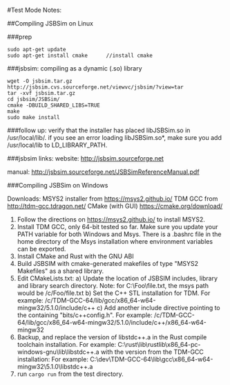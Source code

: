 #Test Mode Notes:

##Compiling JSBSim on Linux

###prep
```
sudo apt-get update
sudo apt-get install cmake      //install cmake
```

###jsbsim:  compiling as a dynamic (.so) library
```
wget -O jsbsim.tar.gz http://jsbsim.cvs.sourceforge.net/viewvc/jsbsim/?view=tar
tar -xvf jsbsim.tar.gz
cd jsbsim/JSBSim/
cmake -DBUILD_SHARED_LIBS=TRUE
make
sudo make install
```

###follow up:
verify that the installer has placed libJSBSim.so in /usr/local/lib/.
if you see an error loading libJSBSim.so*, make sure you add /usr/local/lib to LD_LIBRARY_PATH. 

###jsbsim links:
website:  http://jsbsim.sourceforge.net

manual:   http://jsbsim.sourceforge.net/JSBSimReferenceManual.pdf



###Compiling JSBSim on Windows

Downloads:
    MSYS2 installer from https://msys2.github.io/
    TDM GCC from http://tdm-gcc.tdragon.net/
    CMake (with GUI) https://cmake.org/download/

1) Follow the directions on https://msys2.github.io/ to install MSYS2.
2) Install TDM GCC, only 64-bit tested so far. Make sure you update your PATH variable for both Windows and Msys. There is a .bashrc file in the home directory of the Msys installation where environment variables can be exported.
3) Install CMake and Rust with the GNU ABI
4) Build JSBSIM with cmake-generated makefiles of type "MSYS2 Makefiles" as a shared library.
5) Edit CMakeLists.txt:
    a) Update the location of JSBSIM includes, library and library search directory. Note: for C:\Foo\file.txt, the msys path would be /c/Foo/file.txt
    b) Set the C++ STL installation for TDM. For example: /c/TDM-GCC-64/lib/gcc/x86_64-w64-mingw32/5.1.0/include/c++
    c) Add another include directive pointing to the containing "bits/c++config.h". For example: /c/TDM-GCC-64/lib/gcc/x86_64-w64-mingw32/5.1.0/include/c++/x86_64-w64-mingw32
6) Backup, and replace the version of libstdc++.a in the Rust compile toolchain installation. For example: C:\rust\lib\rustlib\x86_64-pc-windows-gnu\lib\libstdc++.a with the version from the TDM-GCC installation: For example: C:\dev\TDM-GCC-64\lib\gcc\x86_64-w64-mingw32\5.1.0\libstdc++.a
7) run `cargo run` from the test directory.

